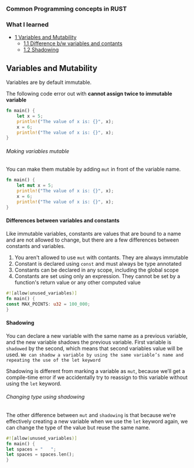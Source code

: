 ### Common Programming concepts in RUST

### What I learned

- [1 Variables and Mutability](#variables-and-mutability)
  - [1.1 Difference b/w variables and contants](#differences-between-variables-and-constants)
  - [1.2 Shadowing](#shadowing)

## Variables and Mutability

Variables are by default immutable.

The following code error out with **cannot assign twice to immutable variable**

```rust
fn main() {
    let x = 5;
    println!("The value of x is: {}", x);
    x = 6;
    println!("The value of x is: {}", x);
}
```

###### Making variables mutable

You can make them mutable by adding `mut` in front of the variable name.

```rust
fn main() {
    let mut x = 5;
    println!("The value of x is: {}", x);
    x = 6;
    println!("The value of x is: {}", x);
}
```

#### Differences between variables and constants

Like immutable variables, constants are values that are bound to a name and are not allowed to change, but there are a few differences between constants and variables.

1.  You aren't allowed to use `mut` with contants. They are always immutable
2.  Constant is declared using `const` and must always be type annotated
3.  Constants can be declared in any scope, including the global scope
4.  Constants are set using only an expression. They cannot be set by a function's return value or any other computed value

```rust
#![allow(unused_variables)]
fn main() {
const MAX_POINTS: u32 = 100_000;
}
```

#### Shadowing

You can declare a new variable with the same name as a previous variable, and the new variable shadows the previous variable. First variable is `shadowed` by the second, which means that second variables value will be used.
`We can shadow a variable by using the same variable’s name and repeating the use of the let keyword`

Shadowing is different from marking a variable as `mut`, because we’ll get a compile-time error if we accidentally try to reassign to this variable without using the `let` keyword.

###### Changing type using shadowing

The other difference between `mut` and `shadowing` is that because we’re effectively creating a new variable when we use the `let` keyword again, we can change the type of the value but reuse the same name.

```rust
#![allow(unused_variables)]
fn main() {
let spaces = "   ";
let spaces = spaces.len();
}
```
